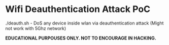 # Wifi Deauthentication Attack PoC

./deauth.sh - DoS any device inside wlan via deauthentication attack (Might not work with 5Ghz network)

**EDUCATIONAL PURPOUSES ONLY. NOT TO ENCOURAGE IN HACKING.**

